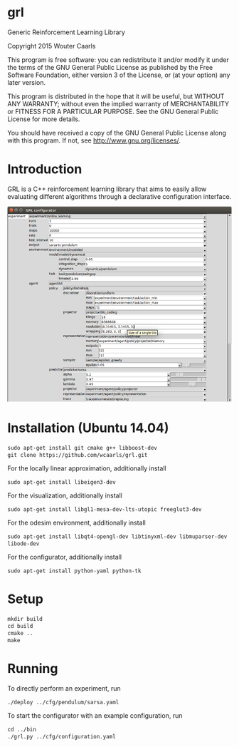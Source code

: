 # grl
Generic Reinforcement Learning Library

Copyright 2015 Wouter Caarls

This program is free software: you can redistribute it and/or modify
it under the terms of the GNU General Public License as published by
the Free Software Foundation, either version 3 of the License, or
(at your option) any later version.

This program is distributed in the hope that it will be useful,
but WITHOUT ANY WARRANTY; without even the implied warranty of
MERCHANTABILITY or FITNESS FOR A PARTICULAR PURPOSE.  See the
GNU General Public License for more details.

You should have received a copy of the GNU General Public License
along with this program.  If not, see <http://www.gnu.org/licenses/>.

# Introduction

GRL is a C++ reinforcement learning library that aims to easily allow
evaluating different algorithms through a declarative configuration
interface.

![Configurator](/doc/grl.png)

# Installation (Ubuntu 14.04)
```
sudo apt-get install git cmake g++ libboost-dev
git clone https://github.com/wcaarls/grl.git
```

For the locally linear approximation, additionally install
```
sudo apt-get install libeigen3-dev
```

For the visualization, additionally install
```
sudo apt-get install libgl1-mesa-dev-lts-utopic freeglut3-dev
```

For the odesim environment, additionally install
```
sudo apt-get install libqt4-opengl-dev libtinyxml-dev libmuparser-dev libode-dev
```

For the configurator, additionally install
```
sudo apt-get install python-yaml python-tk
```

# Setup
```
mkdir build
cd build
cmake ..
make
```

# Running

To directly perform an experiment, run

```
./deploy ../cfg/pendulum/sarsa.yaml
```

To start the configurator with an example configuration, run

```
cd ../bin
./grl.py ../cfg/configuration.yaml
```
